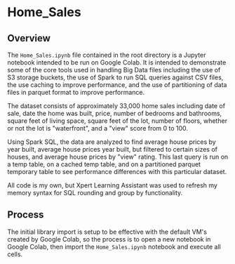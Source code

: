 # Home_Sales

## Overview
The `Home_Sales.ipynb` file contained in the root directory is a Jupyter notebook intended to be run on Google Colab. It is intended to demonstrate some of the core tools used in handling Big Data files including the use of S3 storage buckets, the use of Spark to run SQL queries against CSV files, the use caching to improve performance, and the use of partitioning of data files in parquet format to improve performance.

The dataset consists of approximately 33,000 home sales including date of sale, date the home was built, price, number of bedrooms and bathrooms, square feet of living space, square feet of the lot, number of floors, whether or not the lot is "waterfront", and a "view" score from 0 to 100. 

Using Spark SQL, the data are analyzed to find average house prices by year built, average house prices year built, but filtered to certain sizes of houses, and average house prices by "view" rating. This last query is run on a temp table, on a cached temp table, and on a partitioned parquet temporary table to see performance differences with this particular dataset. 

All code is my own, but Xpert Learning Assistant was used to refresh my memory syntax for SQL rounding and group by functionality.

## Process
The initial library import is setup to be effective with the default VM's created by Google Colab, so the process is to open a new notebook in Google Colab, then import the `Home_Sales.ipynb` notebook and execute all cells. 
